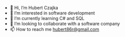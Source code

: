 - 👋 Hi, I’m Hubert Czajka
- 👀 I’m interested in software development
- 🌱 I’m currently learning C# and SQL
- 💞️ I’m looking to collaborate with a software company
- 📫 How to reach me hubert86r@gmail.com

<!---
hubert86r/hubert86r is a ✨ special ✨ repository because its `README.md` (this file) appears on your GitHub profile.
You can click the Preview link to take a look at your changes.
--->
